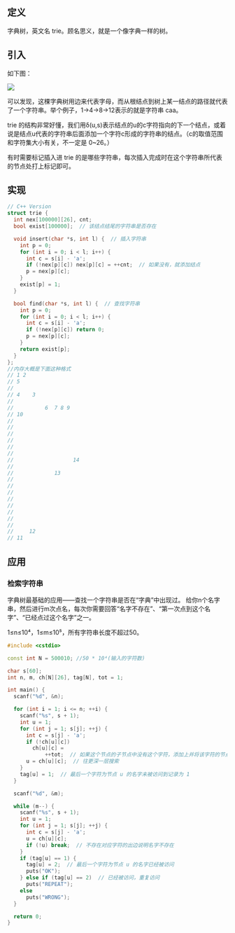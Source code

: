 ## 定义
字典树，英文名 trie。顾名思义，就是一个像字典一样的树。
## 引入
如下图：

![](https://github.com/ashenone0917/image/blob/main/trie1.png)

可以发现，这棵字典树用边来代表字母，而从根结点到树上某一结点的路径就代表了一个字符串。举个例子，1->4->8->12表示的就是字符串 caa。

trie 的结构非常好懂，我们用δ(u,s)表示结点的u的c字符指向的下一个结点，或着说是结点u代表的字符串后面添加一个字符c形成的字符串的结点。（c的取值范围和字符集大小有关，不一定是 0~26。）

有时需要标记插入进 trie 的是哪些字符串，每次插入完成时在这个字符串所代表的节点处打上标记即可。

## 实现
```cpp
// C++ Version
struct trie {
  int nex[100000][26], cnt;
  bool exist[100000];  // 该结点结尾的字符串是否存在

  void insert(char *s, int l) {  // 插入字符串
    int p = 0;
    for (int i = 0; i < l; i++) {
      int c = s[i] - 'a';
      if (!nex[p][c]) nex[p][c] = ++cnt;  // 如果没有，就添加结点
      p = nex[p][c];
    }
    exist[p] = 1;
  }

  bool find(char *s, int l) {  // 查找字符串
    int p = 0;
    for (int i = 0; i < l; i++) {
      int c = s[i] - 'a';
      if (!nex[p][c]) return 0;
      p = nex[p][c];
    }
    return exist[p];
  }
};
//内存大概是下面这种格式
// 1 2
// 5
//
// 4    3
//
//          6  7 8 9
// 10
//
//
//
//
//
//
//                   14
//
//             13
//
//
//
//
//
//
//
//
//     12
// 11 
```
## 应用
### 检索字符串
字典树最基础的应用——查找一个字符串是否在“字典”中出现过。
给你n个名字串，然后进行m次点名，每次你需要回答“名字不存在”、“第一次点到这个名字”、“已经点过这个名字”之一。

1≤n≤10⁴，1≤m≤10⁵，所有字符串长度不超过50。
```cpp
#include <cstdio>

const int N = 500010; //50 * 10⁴(输入的字符数)

char s[60];
int n, m, ch[N][26], tag[N], tot = 1;

int main() {
  scanf("%d", &n);

  for (int i = 1; i <= n; ++i) {
    scanf("%s", s + 1);
    int u = 1;
    for (int j = 1; s[j]; ++j) {
      int c = s[j] - 'a';
      if (!ch[u][c])
        ch[u][c] =
            ++tot;  // 如果这个节点的子节点中没有这个字符，添加上并将该字符的节点号记录为++tot
      u = ch[u][c];  // 往更深一层搜索
    }
    tag[u] = 1;  // 最后一个字符为节点 u 的名字未被访问到记录为 1
  }

  scanf("%d", &m);

  while (m--) {
    scanf("%s", s + 1);
    int u = 1;
    for (int j = 1; s[j]; ++j) {
      int c = s[j] - 'a';
      u = ch[u][c];
      if (!u) break;  // 不存在对应字符的出边说明名字不存在
    }
    if (tag[u] == 1) {
      tag[u] = 2;  // 最后一个字符为节点 u 的名字已经被访问
      puts("OK");
    } else if (tag[u] == 2)  // 已经被访问，重复访问
      puts("REPEAT");
    else
      puts("WRONG");
  }

  return 0;
}
```

